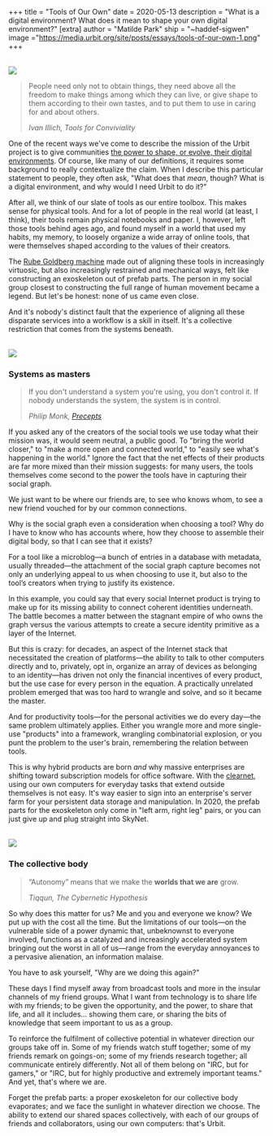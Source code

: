 +++
title = "Tools of Our Own"
date = 2020-05-13
description = "What is a digital environment? What does it mean to shape your own digital environment?"
[extra]
author = "Matilde Park"
ship = "~haddef-sigwen"
image ="https://media.urbit.org/site/posts/essays/tools-of-our-own-1.png"
+++

<br>

<img class="ba" src="https://media.urbit.org/site/posts/essays/tools-of-our-own-1.png">

<br>

> People need only not to obtain things, they need above all the freedom to make things among which they can live, or give shape to them according to their own tastes, and to put them to use in caring for and about others.
>
> <cite>Ivan Illich, <em>Tools for Conviviality</em></cite>

One of the recent ways we've come to describe the mission of the Urbit project is to give communities [the power to shape, or evolve, their digital environments](https://urbit.org/blog/urbit-is-for-communities/). Of course, like many of our definitions, it requires some background to really contextualize the claim. When I describe this particular statement to people, they often ask, "What does that *mean*, though? What is a digital environment, and why would I need Urbit to do it?"

After all, we think of our slate of tools as our entire toolbox. This makes sense for physical tools. And for a lot of people in the real world (at least, I think), their tools remain physical notebooks and paper. I, however, left those tools behind ages ago, and found myself in a world that used my habits, my memory, to loosely organize a wide array of online tools, that were themselves shaped according to the values of their creators.

The [Rube Goldberg machine](https://en.wikipedia.org/wiki/Rube_Goldberg_machine) made out of aligning these tools in increasingly virtuosic, but also increasingly restrained and mechanical ways, felt like constructing an exoskeleton out of prefab parts. The person in my social group closest to constructing the full range of human movement became a legend. But let's be honest: none of us came even close.

And it's nobody's distinct fault that the experience of aligning all these disparate services into a workflow is a skill in itself. It's a collective restriction that comes from the systems beneath.

<br>

<img class="ba" src="https://media.urbit.org/site/posts/essays/tools-of-our-own-2.png">

### Systems as masters

> If you don't understand a system you're using, you don't control it. If nobody understands the system, the system is in control.
>
> <cite>Philip Monk, <a href="https://urbit.org/blog/precepts/">Precepts</a></cite>

If you asked any of the creators of the social tools we use today what their mission was, it would seem neutral, a public good. To "bring the world closer," to "make a more open and connected world," to "easily see what's happening in the world." Ignore the fact that the net effects of their products are far more mixed than their mission suggests: for many users, the tools themselves come second to the power the tools have in capturing their social graph.

We just want to be where our friends are, to see who knows whom, to see a new friend vouched for by our common connections.

Why is the social graph even a consideration when choosing a tool? Why do I have to know who has accounts where, how they choose to assemble their digital body, so that I can see that it exists?

For a tool like a microblog—a bunch of entries in a database with metadata, usually threaded—the attachment of the social graph capture becomes not only an underlying appeal to us when choosing to use it, but also to the tool’s creators when trying to justify its existence.

In this example, you could say that every social Internet product is trying to make up for its missing ability to connect coherent identities underneath. The battle becomes a matter between the stagnant empire of who owns the graph versus the various attempts to create a secure identity primitive as a layer of the Internet.

But this is crazy: for decades, an aspect of the Internet stack that necessitated the creation of platforms—the ability to talk to other computers directly and to, privately, opt in, organize an array of devices as belonging to an identity—has driven not only the financial incentives of every product, but the use case for every person in the equation. A practically unrelated problem emerged that was too hard to wrangle and solve, and so it became the master.

And for productivity tools—for the personal activities we do every day—the same problem ultimately applies. Either you wrangle more and more single-use "products" into a framework, wrangling combinatorial explosion, or you punt the problem to the user's brain, remembering the relation between tools.

This is why hybrid products are born *and* why massive enterprises are shifting toward subscription models for office software. With the [clearnet](https://en.wikipedia.org/wiki/Clearnet_(networking)), using our own computers for everyday tasks that extend outside themselves is not easy. It's way easier to sign into an enterprise's server farm for your persistent data storage and manipulation. In 2020, the prefab parts for the exoskeleton only come in "left arm, right leg" pairs, or you can just give up and plug straight into SkyNet.

<br>

<img class="ba" src="https://media.urbit.org/site/posts/essays/tools-of-our-own-3.png">

### The collective body

> “Autonomy” means that we make the **worlds that we are** grow.
>
> <cite>Tiqqun, <em>The Cybernetic Hypothesis</em>

So why does this matter for us? Me and you and everyone we know? We put up with the cost all the time. But the limitations of our tools—on the vulnerable side of a power dynamic that, unbeknownst to everyone involved, functions as a catalyzed and increasingly accelerated system bringing out the worst in all of us—range from the everyday annoyances to a pervasive alienation, an information malaise.

You have to ask yourself, "Why are we doing this again?"

These days I find myself away from broadcast tools and more in the insular channels of my friend groups. What I want from technology is to share life with my friends; to be given the opportunity, and the power, to share that life, and all it includes… showing them care, or sharing the bits of knowledge that seem important to us as a group.

To reinforce the fulfilment of collective potential in whatever direction our groups take off in. Some of my friends watch stuff together; some of my friends remark on goings-on; some of my friends research together; all communicate entirely differently. Not all of them belong on "IRC, but for gamers," or "IRC, but for highly productive and extremely important teams." And yet, that's where we are.

Forget the prefab parts: a proper exoskeleton for our collective body evaporates; and we face the sunlight in whatever direction we choose. The ability to extend our shared spaces collectively, with each of our groups of friends and collaborators, using our own computers: that's Urbit.
